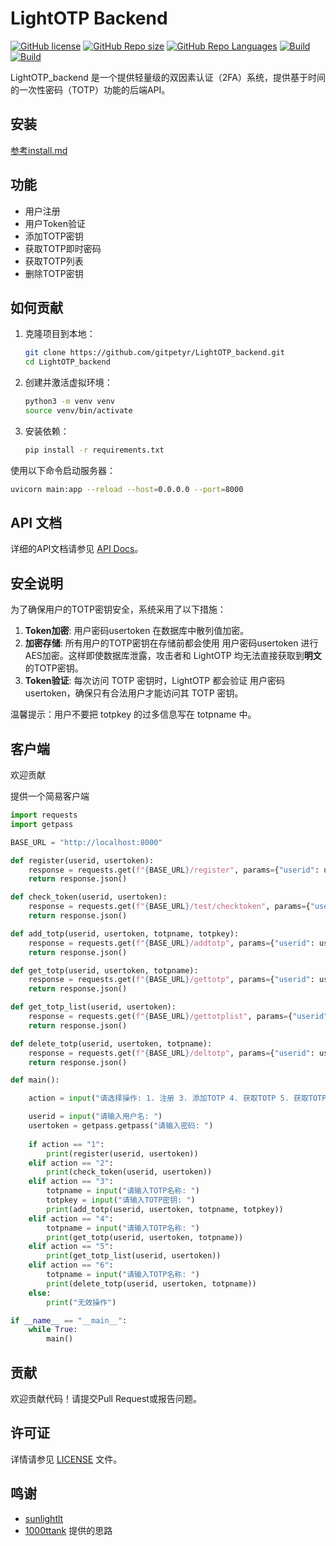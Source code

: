 # LightOTP Backend

[![GitHub license](https://img.shields.io/github/license/gitpetyr/LightOTP_backend?style=flat-square)](LICENSE)
[![GitHub Repo size](https://img.shields.io/github/repo-size/gitpetyr/LightOTP_backend?style=flat-square&color=3cb371)]()
[![GitHub Repo Languages](https://img.shields.io/github/languages/top/gitpetyr/LightOTP_backend?style=flat-square)]()
[![Build](https://img.shields.io/badge/python-3.12-brightgreen)]()
[![Build](https://img.shields.io/badge/buildwith-docker-brightgreen)]()

LightOTP_backend 是一个提供轻量级的双因素认证（2FA）系统，提供基于时间的一次性密码（TOTP）功能的后端API。

## 安装 

[参考install.md](./install.md)

## 功能

- 用户注册
- 用户Token验证
- 添加TOTP密钥
- 获取TOTP即时密码
- 获取TOTP列表
- 删除TOTP密钥

## 如何贡献

1. 克隆项目到本地：
    ```bash
    git clone https://github.com/gitpetyr/LightOTP_backend.git
    cd LightOTP_backend
    ```

2. 创建并激活虚拟环境：
    ```bash
    python3 -m venv venv
    source venv/bin/activate
    ```

3. 安装依赖：
    ```bash
    pip install -r requirements.txt
    ```

使用以下命令启动服务器：
```bash
uvicorn main:app --reload --host=0.0.0.0 --port=8000
```

## API 文档

详细的API文档请参见 [API Docs](./API%20Docs.md)。

## 安全说明

为了确保用户的TOTP密钥安全，系统采用了以下措施：

1. **Token加密**: 用户密码usertoken 在数据库中散列值加密。
2. **加密存储**: 所有用户的TOTP密钥在存储前都会使用 用户密码usertoken 进行AES加密。这样即使数据库泄露，攻击者和 LightOTP 均无法直接获取到**明文**的TOTP密钥。
3. **Token验证**: 每次访问 TOTP 密钥时，LightOTP 都会验证 用户密码usertoken，确保只有合法用户才能访问其 TOTP 密钥。

温馨提示：用户不要把 totpkey 的过多信息写在 totpname 中。

## 客户端

欢迎贡献

提供一个简易客户端
```python
import requests
import getpass

BASE_URL = "http://localhost:8000"

def register(userid, usertoken):
    response = requests.get(f"{BASE_URL}/register", params={"userid": userid, "usertoken": usertoken})
    return response.json()

def check_token(userid, usertoken):
    response = requests.get(f"{BASE_URL}/test/checktoken", params={"userid": userid, "usertoken": usertoken})
    return response.json()

def add_totp(userid, usertoken, totpname, totpkey):
    response = requests.get(f"{BASE_URL}/addtotp", params={"userid": userid, "usertoken": usertoken, "totpname": totpname, "totpkey": totpkey})
    return response.json()

def get_totp(userid, usertoken, totpname):
    response = requests.get(f"{BASE_URL}/gettotp", params={"userid": userid, "usertoken": usertoken, "totpname": totpname})
    return response.json()

def get_totp_list(userid, usertoken):
    response = requests.get(f"{BASE_URL}/gettotplist", params={"userid": userid, "usertoken": usertoken})
    return response.json()

def delete_totp(userid, usertoken, totpname):
    response = requests.get(f"{BASE_URL}/deltotp", params={"userid": userid, "usertoken": usertoken, "totpname": totpname})
    return response.json()

def main():

    action = input("请选择操作: 1. 注册 3. 添加TOTP 4. 获取TOTP 5. 获取TOTP列表 6. 删除TOTP\n")

    userid = input("请输入用户名: ")
    usertoken = getpass.getpass("请输入密码: ")
    
    if action == "1":
        print(register(userid, usertoken))
    elif action == "2":
        print(check_token(userid, usertoken))
    elif action == "3":
        totpname = input("请输入TOTP名称: ")
        totpkey = input("请输入TOTP密钥: ")
        print(add_totp(userid, usertoken, totpname, totpkey))
    elif action == "4":
        totpname = input("请输入TOTP名称: ")
        print(get_totp(userid, usertoken, totpname))
    elif action == "5":
        print(get_totp_list(userid, usertoken))
    elif action == "6":
        totpname = input("请输入TOTP名称: ")
        print(delete_totp(userid, usertoken, totpname))
    else:
        print("无效操作")

if __name__ == "__main__":
    while True:
        main()
```

## 贡献

欢迎贡献代码！请提交Pull Request或报告问题。

## 许可证

详情请参见 [LICENSE](./LICENSE) 文件。

## 鸣谢

- [sunlightlt](https://github.com/sunlightlt/)
- [1000ttank](https://github.com/1000ttank/) 提供的思路